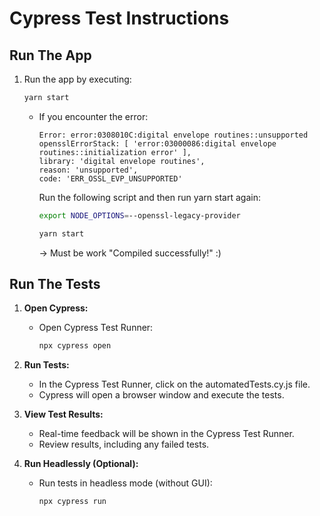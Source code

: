# Cypress Test Instructions

## Run The App

1. Run the app by executing:
    ```bash
    yarn start
    ```
    - If you encounter the error:
      ```
      Error: error:0308010C:digital envelope routines::unsupported
      opensslErrorStack: [ 'error:03000086:digital envelope routines::initialization error' ],
      library: 'digital envelope routines',
      reason: 'unsupported',
      code: 'ERR_OSSL_EVP_UNSUPPORTED'
      ```
      Run the following script and then run yarn start again:
      ```bash
      export NODE_OPTIONS=--openssl-legacy-provider
      ```
      ```bash
      yarn start
      ```
         → Must be work "Compiled successfully!" :) 

## Run The Tests

1. **Open Cypress:**
    - Open Cypress Test Runner:
      ```bash
      npx cypress open
      ```

2. **Run Tests:**
    - In the Cypress Test Runner, click on the automatedTests.cy.js file.
    - Cypress will open a browser window and execute the tests.

3. **View Test Results:**
    - Real-time feedback will be shown in the Cypress Test Runner.
    - Review results, including any failed tests.

4. **Run Headlessly (Optional):**
    - Run tests in headless mode (without GUI):
      ```bash
      npx cypress run
      ```